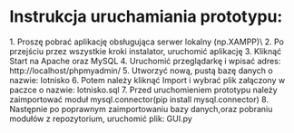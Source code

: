 <h1> Instrukcja uruchamiania prototypu: </h1>  
1. Proszę pobrać aplikację obsługująca serwer lokalny (np.XAMPP)\
2. Po przejściu przez wszystkie kroki instalator,  uruchomić aplikację  
3. Kliknąć Start na Apache oraz MySQL  
4. Uruchomić przeglądarkę i wpisać adres: http://localhost/phpmyadmin/  
5. Utworzyć nową, pustą bazę danych o nazwie: lotnisko  
6. Potem należy kliknąć Import i wybrać plik załączony w paczce o nazwie: lotnisko.sql  
7. Przed uruchomieniem prototypu należy zaimportować moduł mysql.connector(pip install mysql.connector)  
8. Następnie po poprawnym zaimportowaniu bazy danych,oraz pobraniu modułów z repozytorium, uruchomić plik: GUI.py  
